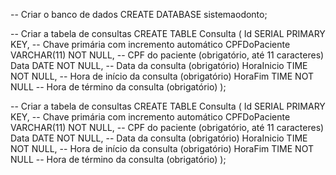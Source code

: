 -- Criar o banco de dados
CREATE DATABASE sistemaodonto;


-- Criar a tabela de consultas
CREATE TABLE Consulta (
    Id SERIAL PRIMARY KEY,                 -- Chave primária com incremento automático
    CPFDoPaciente VARCHAR(11) NOT NULL,    -- CPF do paciente (obrigatório, até 11 caracteres)
    Data DATE NOT NULL,                    -- Data da consulta (obrigatório)
    HoraInicio TIME NOT NULL,              -- Hora de início da consulta (obrigatório)
    HoraFim TIME NOT NULL                  -- Hora de término da consulta (obrigatório)
);

-- Criar a tabela de consultas
CREATE TABLE Consulta (
    Id SERIAL PRIMARY KEY,                 -- Chave primária com incremento automático
    CPFDoPaciente VARCHAR(11) NOT NULL,    -- CPF do paciente (obrigatório, até 11 caracteres)
    Data DATE NOT NULL,                    -- Data da consulta (obrigatório)
    HoraInicio TIME NOT NULL,              -- Hora de início da consulta (obrigatório)
    HoraFim TIME NOT NULL                  -- Hora de término da consulta (obrigatório)
);
